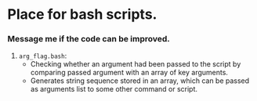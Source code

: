 # Place for bash scripts.
### Message me if the code can be improved.
1. `arg_flag.bash`:
   * Checking whether an argument had been passed to the script by comparing passed
     argument with an array of key arguments.
   * Generates string sequence stored in an array, which can be passed as arguments list
     to some other command or script.
